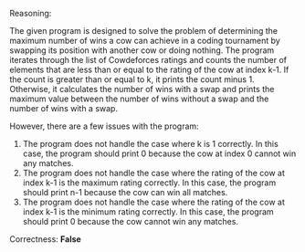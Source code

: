 Reasoning:

The given program is designed to solve the problem of determining the maximum number of wins a cow can achieve in a coding tournament by swapping its position with another cow or doing nothing. The program iterates through the list of Cowdeforces ratings and counts the number of elements that are less than or equal to the rating of the cow at index k-1. If the count is greater than or equal to k, it prints the count minus 1. Otherwise, it calculates the number of wins with a swap and prints the maximum value between the number of wins without a swap and the number of wins with a swap.

However, there are a few issues with the program:

1.  The program does not handle the case where k is 1 correctly. In this case, the program should print 0 because the cow at index 0 cannot win any matches.
2.  The program does not handle the case where the rating of the cow at index k-1 is the maximum rating correctly. In this case, the program should print n-1 because the cow can win all matches.
3.  The program does not handle the case where the rating of the cow at index k-1 is the minimum rating correctly. In this case, the program should print 0 because the cow cannot win any matches.

Correctness: **False**